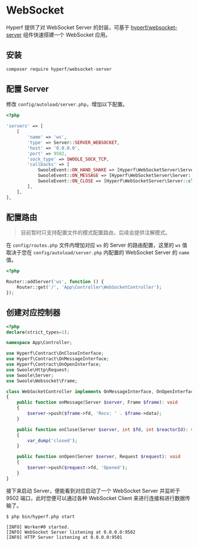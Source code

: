 # WebSocket

Hyperf 提供了对 WebSocket Server 的封装，可基于 [hyperf/websocket-server](https://github.com/hyperf-cloud/websocket-server) 组件快速搭建一个 WebSocket 应用。

## 安装

```bash
composer require hyperf/websocket-server
```

## 配置 Server

修改 `config/autoload/server.php`，增加以下配置。

```php
<?php

'servers' => [
    [
        'name' => 'ws',
        'type' => Server::SERVER_WEBSOCKET,
        'host' => '0.0.0.0',
        'port' => 9502,
        'sock_type' => SWOOLE_SOCK_TCP,
        'callbacks' => [
            SwooleEvent::ON_HAND_SHAKE => [Hyperf\WebSocketServer\Server::class, 'onHandShake'],
            SwooleEvent::ON_MESSAGE => [Hyperf\WebSocketServer\Server::class, 'onMessage'],
            SwooleEvent::ON_CLOSE => [Hyperf\WebSocketServer\Server::class, 'onClose'],
        ],
    ],
],
```

## 配置路由

> 目前暂时只支持配置文件的模式配置路由，后续会提供注解模式。   

在 `config/routes.php` 文件内增加对应 `ws` 的 Server 的路由配置，这里的 `ws` 值取决于您在 `config/autoload/server.php` 内配置的 WebSocket Server 的 `name` 值。

```php
<?php

Router::addServer('ws', function () {
    Router::get('/', 'App\Controller\WebSocketController');
});
```

## 创建对应控制器

```php
<?php
declare(strict_types=1);

namespace App\Controller;

use Hyperf\Contract\OnCloseInterface;
use Hyperf\Contract\OnMessageInterface;
use Hyperf\Contract\OnOpenInterface;
use Swoole\Http\Request;
use Swoole\Server;
use Swoole\Websocket\Frame;

class WebSocketController implements OnMessageInterface, OnOpenInterface, OnCloseInterface
{
    public function onMessage(Server $server, Frame $frame): void
    {
        $server->push($frame->fd, 'Recv: ' . $frame->data);
    }

    public function onClose(Server $server, int $fd, int $reactorId): void
    {
        var_dump('closed');
    }

    public function onOpen(Server $server, Request $request): void
    {
        $server->push($request->fd, 'Opened');
    }
}
```

接下来启动 Server，便能看到对应启动了一个 WebSocket Server 并监听于 9502 端口，此时您便可以通过各种 WebSocket Client 来进行连接和进行数据传输了。

```
$ php bin/hyperf.php start

[INFO] Worker#0 started.
[INFO] WebSocket Server listening at 0.0.0.0:9502
[INFO] HTTP Server listening at 0.0.0.0:9501
```
